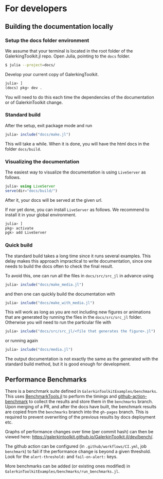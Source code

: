 # For developers

## Building the documentation locally

### Setup the docs folder environment

We assume that your terminal is located in the root folder of the GalerkingToolkit.jl repo.
Open Julia, pointing to the `docs` folder.

```bash
$ julia --project=docs/
```

Develop your current copy of GalerkingToolkit.

```julia
julia> ]
(docs) pkg> dev .
```
You will need to do this each time the dependencies of the documentation or of GalerkinToolkit change.

### Standard build


After the setup, exit package mode and run
```julia
julia> include("docs/make.jl")
```

This will take a while. When it is done, you will have the html docs in the folder `docs/build`.

### Visualizing the documentation

The easiest way to visualize the documentation is using `LiveServer` as follows.

```julia
julia> using LiveServer
serve(dir="docs/build/")
```

After it, your docs will be served at the given url.

If nor yet done, you can install `LiveServer` as follows. We recommend to install it in your global environment.

```julia
julia> ]
pkg> activate
pgk> add LiveServer
```


### Quick build

The standard build takes a long time since it runs several examples.
This delay makes this approach impractical to write documentation,
since one needs to build the docs often to check the
final result.

To avoid this, one can run all the files in `docs/src/src_jl` in advance using

```julia
julia> include("docs/make_media.jl")
```

and then one can quickly build the documentation with

```julia
julia> include("docs/make_with_media.jl")
```

This will work as long as you are not including new figures or animations that are generated by running the files
in the `docs/src/src_jl` folder. Otherwise you will need to run the particular file with


```julia
julia> include("docs/src/src_jl/<file that generates the figure>.jl")
```

or running again

```julia
julia> include("docs/media.jl")
```

The output documentation is not exactly the same as the generated with the standard build method, but it is good enough for development.

## Performance Benchmarks

There is a benchmark suite defined in `GalerkinToolkitExamples/benchmarks`. This uses [BenchmarkTools.jl](https://github.com/JuliaCI/BenchmarkTools.jl) to perform the timings
and [github-action-benchmark](https://github.com/benchmark-action/github-action-benchmark) to collect the results and store them in the `benchmarks` branch. Upon merging of a PR, and after the docs have built, the benchmark results are copied from the `benchmarks` branch into the `gh-pages` branch. This is required to prevent overwriting of the previous results by docs deployment etc.

Graphs of performance changes over time (per commit hash) can then be viewed here: <https://galerkintoolkit.github.io/GalerkinToolkit.jl/dev/bench/>.

The github action can be configured (in `.github/workflows/CI.yml`, job `benchmark`) to fail if the performance change is beyond a given threshold. Look for the `alert-threshold:` and `fail-on-alert:` keys.

More benchmarks can be added (or existing ones modified) in `GalerkinToolkitExamples/benchmarks/run_benchmarks.jl`.
